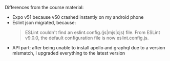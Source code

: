 Differences from the course material:

- Expo v51 because v50 crashed instantly on my android phone
- Eslint json migrated, because:
  > ESLint couldn't find an eslint.config.(js|mjs|cjs) file.
  > From ESLint v9.0.0, the default configuration file is now eslint.config.js.
- API part: after being unable to install apollo and graphql due to a version mismatch, I upgraded everything to the latest version
